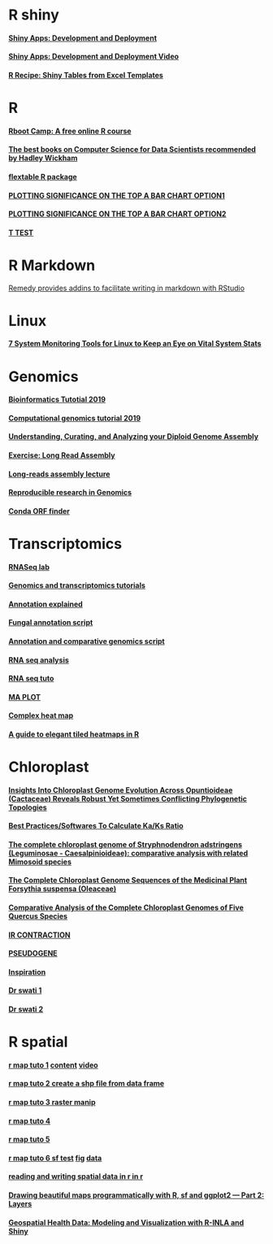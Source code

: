 # R shiny

#### [Shiny Apps: Development and Deployment](https://www.mzes.uni-mannheim.de/socialsciencedatalab/article/shiny-apps/)
#### [Shiny Apps: Development and Deployment Video](https://www.youtube.com/watch?v=QT3WUQu99pM)
#### [R Recipe: Shiny Tables from Excel Templates](https://ljupcho.com/blog/shiny-excel-table-templates)



# R

#### [Rboot Camp: A free online R course](https://r-bootcamp.netlify.app/)
#### [The best books on Computer Science for Data Scientists recommended by Hadley Wickham](https://fivebooks.com/best-books/computer-science-data-science-hadley-wickham/)
#### [flextable R package](https://davidgohel.github.io/flextable/)
#### [PLOTTING SIGNIFICANCE ON THE TOP A BAR CHART OPTION1](https://nakedstatistics.wordpress.com/2017/05/11/plotting-significance/)
#### [PLOTTING SIGNIFICANCE ON THE TOP A BAR CHART OPTION2](http://131.111.177.41/statistics/R/graphs2.html)
#### [T TEST](http://www.sthda.com/english/wiki/unpaired-two-samples-t-test-in-r)

# R Markdown

[Remedy provides addins to facilitate writing in markdown with RStudio](https://github.com/ThinkR-open/remedy) 



# Linux 

#### [7 System Monitoring Tools for Linux to Keep an Eye on Vital System Stats](https://itsfoss.com/linux-system-monitoring-tools/)


# Genomics

#### [Bioinformatics Tutotial 2019](https://angus.readthedocs.io/en/2019/toc.html)

#### [Computational genomics tutorial 2019](https://genomics.sschmeier.com/)

#### [Understanding, Curating, and Analyzing your Diploid Genome Assembly](https://pb-falcon.readthedocs.io/en/latest/_downloads/Kingan_DiploidGenome_ECUGM2017_BFX.pdf)

#### [Exercise: Long Read Assembly](https://scilifelab.github.io/courses/assembly/2017-11-15/exercises/Exercise_Long_Read_Assembly.html)

#### [Long-reads assembly lecture](https://scilifelab.github.io/courses/assembly/2017-11-15/lectures/Long_read_Assembly.pdf)


#### [Reproducible research in Genomics](https://nbis-reproducible-research.readthedocs.io/en/course_1803/)

#### [Conda ORF finder](https://gist.github.com/mkweskin/30e3bd57534868cccd700f4181f07103)


# Transcriptomics


#### [RNASeq lab](https://scilifelab.github.io/courses/ngsintro/1911/labs/rnaseq/lab.html)

#### [Genomics and transcriptomics tutorials](https://scilifelab.github.io/courses/)

#### [Annotation explained](https://www.biostars.org/p/181286/)

#### [Fungal annotation script](https://github.com/Yedomon/Fungal_genome_annotation)

#### [Annotation and comparative genomics script](https://github.com/Yedomon/AMPRIL-genomes)

#### [RNA seq analysis](https://decodebiology.github.io/bioinfotutorials/rnaseq_tutorial.html)
#### [RNA seq tuto](https://gif.biotech.iastate.edu/rnaseq-analysis-walk-through)

#### [MA PLOT](https://www.biostars.org/p/457769/)

#### [Complex heat map](https://github.com/kevinblighe/E-MTAB-6141)

#### [A guide to elegant tiled heatmaps in R](https://www.royfrancis.com/a-guide-to-elegant-tiled-heatmaps-in-r-2019/)


# Chloroplast


#### [Insights Into Chloroplast Genome Evolution Across Opuntioideae (Cactaceae) Reveals Robust Yet Sometimes Conflicting Phylogenetic Topologies](https://www.frontiersin.org/articles/10.3389/fpls.2020.00729/full#B91)

#### [Best Practices/Softwares To Calculate Ka/Ks Ratio](https://www.biostars.org/p/5817/)

#### [The complete chloroplast genome of Stryphnodendron adstringens (Leguminosae - Caesalpinioideae): comparative analysis with related Mimosoid species](https://www.nature.com/articles/s41598-019-50620-3)

#### [The Complete Chloroplast Genome Sequences of the Medicinal Plant Forsythia suspensa (Oleaceae)](https://www.mdpi.com/1422-0067/18/11/2288)

#### [Comparative Analysis of the Complete Chloroplast Genomes of Five Quercus Species](https://www.frontiersin.org/articles/10.3389/fpls.2016.00959/full)

#### [IR CONTRACTION](https://www.nature.com/articles/s41438-019-0171-1#:~:text=Compared%20with%20the%20nuclear%20genome,for%20diversity%20and%20evolution%20studies.)

#### [PSEUDOGENE](https://peerj.com/articles/2699/?utm_source=TrendMD&utm_campaign=PeerJ_TrendMD_1&utm_medium=TrendMD)

#### [Inspiration](https://www.researchsquare.com/article/rs-20050/v1)

#### [Dr swati 1](https://peerj.com/articles/9448/)

#### [Dr swati 2](https://www.mdpi.com/2223-7747/9/5/568/htm)



# R spatial

#### [r map tuto 1](https://datavizm20.classes.andrewheiss.com/example/12-example/) [content](https://datavizm20.classes.andrewheiss.com/content/) [video](https://www.youtube.com/watch?v=Opzwtegvuv4&t=743s)
#### [r map tuto 2 create a shp file from data frame ](https://datacarpentry.org/r-raster-vector-geospatial/10-vector-csv-to-shapefile-in-r/)
#### [r map tuto 3 raster manip](https://datacarpentry.org/r-raster-vector-geospatial/)
#### [r map tuto 4](https://www.earthdatascience.org/courses/earth-analytics/spatial-data-r/make-maps-with-ggplot-in-R/)
#### [r map tuto 5](http://zevross.com/blog/2018/10/02/creating-beautiful-demographic-maps-in-r-with-the-tidycensus-and-tmap-packages/)
#### [r map tuto 6 sf test](https://gist.github.com/andrewheiss/8e514355d75aac1a7d6b91a67b896f20) [fig](https://twitter.com/andrewheiss/status/1291431466556100608) [data](https://github.com/jvangeld/ME-GIS)
#### [reading and writing spatial data in r in r](https://mgimond.github.io/Spatial/reading-and-writing-spatial-data-in-r.html)
#### [Drawing beautiful maps programmatically with R, sf and ggplot2 — Part 2: Layers](https://www.r-spatial.org//r/2018/10/25/ggplot2-sf-2.html)
#### [Geospatial Health Data: Modeling and Visualization with R-INLA and Shiny](https://www.paulamoraga.com/book-geospatial/)


